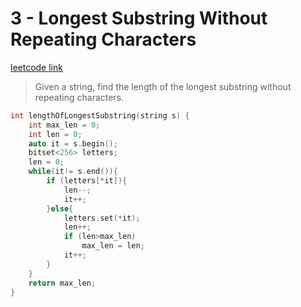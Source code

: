 # 3 - Longest Substring Without Repeating Characters

[leetcode link](https://leetcode.com/problems/longest-substring-without-repeating-characters/)

> Given a string, find the length of the longest substring without repeating characters.

```cpp
int lengthOfLongestSubstring(string s) {
    int max_len = 0;
    int len = 0;
    auto it = s.begin();
    bitset<256> letters;
    len = 0;
    while(it!= s.end()){
        if (letters[*it]){
            len--;
            it++;
        }else{
            letters.set(*it);
            len++;
            if (len>max_len)
                max_len = len;
            it++;
        }
    }
    return max_len;
}
```
    